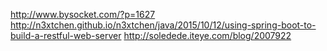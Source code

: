 http://www.bysocket.com/?p=1627
http://n3xtchen.github.io/n3xtchen/java/2015/10/12/using-spring-boot-to-build-a-restful-web-server
http://soledede.iteye.com/blog/2007922
